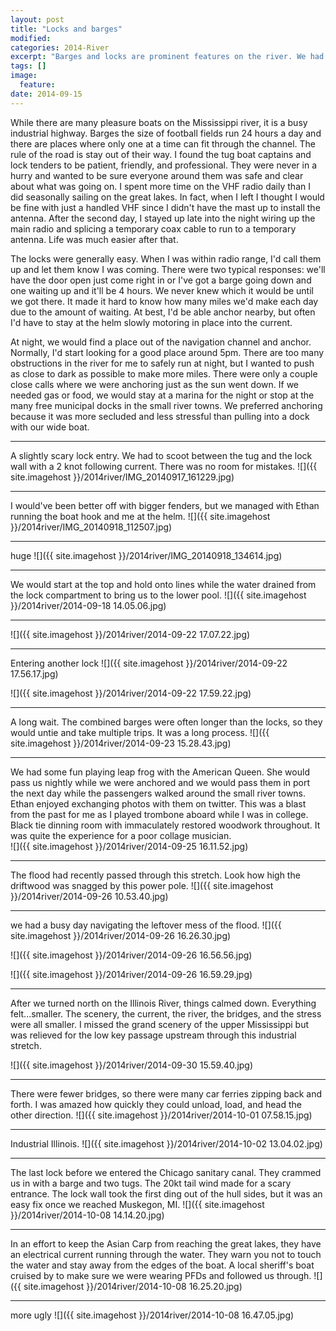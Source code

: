 ```yaml
---
layout: post
title: "Locks and barges"
modified:
categories: 2014-River
excerpt: "Barges and locks are prominent features on the river. We had a lot to learn in how to safely navigate the traffic."
tags: []
image:
  feature:
date: 2014-09-15
---
```


While there are many pleasure boats on the Mississippi river, it is a busy industrial highway. Barges the size of football fields run 24 hours a day and there are places where only one at a time can fit through the channel. The rule of the road is stay out of their way. I found the tug boat captains and lock tenders to be patient, friendly, and professional. They were never in a hurry and wanted to be sure everyone around them was safe and clear about what was going on. I spent more time on the VHF radio daily than I did seasonally sailing on the great lakes. In fact, when I left I thought I would be fine with just a handled VHF since I didn't have the mast up to install the antenna. After the second day, I stayed up late into the night wiring up the main radio and splicing a temporary coax cable to run to a temporary antenna. Life was much easier after that. 

The locks were generally easy. When I was within radio range, I'd call them up and let them know I was coming. There were two typical responses: we'll have the door open just come right in or I've got a barge going down and one waiting up and it'll be 4 hours. We never knew which it would be until we got there. It made it hard to know how many miles we'd make each day due to the amount of waiting. At best, I'd be able anchor nearby, but often I'd have to stay at the helm slowly motoring in place into the current. 
 
At night, we would find a place out of the navigation channel and anchor. Normally, I'd start looking for a good place around 5pm. There are too many obstructions in the river for me to safely run at night, but I wanted to push as close to dark as possible to make more miles. There were only a couple close calls where we were anchoring just as the sun went down. If we needed gas or food, we would stay at a marina for the night or stop at the many free municipal docks in the small river towns. We preferred anchoring because it was more secluded and less stressful than pulling into a dock with our wide boat.
   
-------   

A slightly scary lock entry. We had to scoot between the tug and the lock wall with a 2 knot following current. There was no room for mistakes. 
![]({{ site.imagehost }}/2014river/IMG_20140917_161229.jpg)

-------

I would've been better off with bigger fenders, but we managed with Ethan running the boat hook and me at the helm.
![]({{ site.imagehost }}/2014river/IMG_20140918_112507.jpg)

---------

huge
![]({{ site.imagehost }}/2014river/IMG_20140918_134614.jpg)

---------

We would start at the top and hold onto lines while the water drained from the lock compartment to bring us to the lower pool.
![]({{ site.imagehost }}/2014river/2014-09-18 14.05.06.jpg)

----

![]({{ site.imagehost }}/2014river/2014-09-22 17.07.22.jpg)

------

Entering another lock
![]({{ site.imagehost }}/2014river/2014-09-22 17.56.17.jpg)

![]({{ site.imagehost }}/2014river/2014-09-22 17.59.22.jpg)

-------

A long wait. The combined barges were often longer than the locks, so they would untie and take multiple trips. It was a long process.
![]({{ site.imagehost }}/2014river/2014-09-23 15.28.43.jpg)

-----

We had some fun playing leap frog with the American Queen. She would pass us nightly while we were anchored and we would pass them in port the next day while the passengers walked around the small river towns. Ethan enjoyed exchanging photos with them on twitter. This was a blast from the past for me as I played trombone aboard while I was in college. Black tie dinning room with immaculately restored woodwork throughout. It was quite the experience for a poor collage musician.  
![]({{ site.imagehost }}/2014river/2014-09-25 16.11.52.jpg)

-----

The flood had recently passed through this stretch. Look how high the driftwood was snagged by this power pole. 
![]({{ site.imagehost }}/2014river/2014-09-26 10.53.40.jpg)

-----

we had a busy day navigating the leftover mess of the flood. 
![]({{ site.imagehost }}/2014river/2014-09-26 16.26.30.jpg)

![]({{ site.imagehost }}/2014river/2014-09-26 16.56.56.jpg)

![]({{ site.imagehost }}/2014river/2014-09-26 16.59.29.jpg)

-----

After we turned north on the Illinois River, things calmed down. Everything felt...smaller. The scenery, the current, the river, the bridges, and the stress were all smaller. I missed the grand scenery of the upper Mississippi but was relieved for the low key passage upstream through this industrial stretch.  

![]({{ site.imagehost }}/2014river/2014-09-30 15.59.40.jpg)

----

There were fewer bridges, so there were many car ferries zipping back and forth. I was amazed how quickly they could unload, load, and head the other direction.
![]({{ site.imagehost }}/2014river/2014-10-01 07.58.15.jpg)

----

Industrial Illinois. 
![]({{ site.imagehost }}/2014river/2014-10-02 13.04.02.jpg)

-----

The last lock before we entered the Chicago sanitary canal. They crammed us in with a barge and two tugs. The 20kt tail wind made for a scary entrance. The lock wall took the first ding out of the hull sides, but it was an easy fix once we reached Muskegon, MI. 
![]({{ site.imagehost }}/2014river/2014-10-08 14.14.20.jpg)

-----

In an effort to keep the Asian Carp from reaching the great lakes, they have an electrical current running through the water. They warn you not to touch the water and stay away from the edges of the boat. A local sheriff's boat cruised by to make sure we were wearing PFDs and followed us through.
![]({{ site.imagehost }}/2014river/2014-10-08 16.25.20.jpg)

----

more ugly
![]({{ site.imagehost }}/2014river/2014-10-08 16.47.05.jpg)




